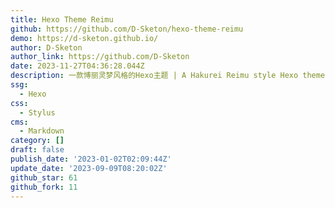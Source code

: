 ```yaml
---
title: Hexo Theme Reimu
github: https://github.com/D-Sketon/hexo-theme-reimu
demo: https://d-sketon.github.io/
author: D-Sketon
author_link: https://github.com/D-Sketon
date: 2023-11-27T04:36:28.044Z
description: 一款博丽灵梦风格的Hexo主题 | A Hakurei Reimu style Hexo theme.
ssg:
  - Hexo
css:
  - Stylus
cms:
  - Markdown
category: []
draft: false
publish_date: '2023-01-02T02:09:44Z'
update_date: '2023-09-09T08:20:02Z'
github_star: 61
github_fork: 11
---
```

